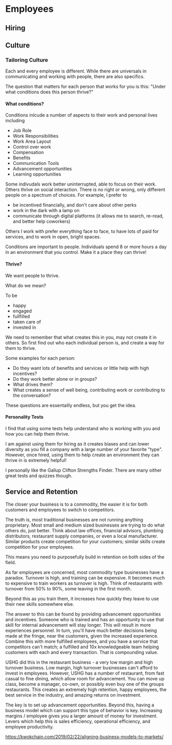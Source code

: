 # Employees

## Hiring

## Culture
### Tailoring Culture
Each and every employee is different. While there are universals in communicating and working with people, there are also specifics.

The question that matters for each person that works for you is this: "Under what conditions does this person thrive?"

#### What conditions?
Conditions inlcude a number of aspects to their work and personal lives including

* Job Role
* Work Responsibilities
* Work Area Layout
* Control over work
* Compensation
* Benefits
* Communication Tools
* Advancement opportunities
* Learning opportunities

Some indivudals work better uninterrupted, able to focus on their work. Others thrive on social interaction. There is no right or wrong, only different people on a spectrum of choices. For example, I prefer to

* be incentived financially, and don't care about other perks
* work in the dark with a lamp on
* communicate through digital platforms (it allows me to search, re-read, and better help coworkers)

Others I work with prefer everything face to face, to have lots of paid for services, and to work in open, bright spaces.

Conditions are important to people. Individuals spend 8 or more hours a day in an environment that you control. Make it a place they can thrive!

#### Thrive?

We want people to thrive.

What do we mean?

To be

* happy
* engaged
* fullfilled
* taken care of
* invested in

We need to remember that what creates this in you, may not create it in others. So first find out who each individual person is, and create a way for them to thrive.

Some examples for each person:

* Do they want lots of benefits and services or little help with high incentives?
* Do they work better alone or in groups?
* What drives them?
* What creates a sense of well being, contributing work or contributing to the conversation?

These questions are essentailly endless, but you get the idea.

#### Personality Tests

I find that using some tests help understand who is working with you and how you can help them thrive.

I am against using them for hiring as it creates biases and can lower diversity as you fill a company with a large number of your favorite "type". However, once hired, using them to help create an environment they can thrive in is extremely helpful!

I personally like the Gallup Clifton Strengths Finder. There are many oither great tests and quizzes though.

## Service and Retention

The closer your business is to a commodity, the easier it is for both customers and employees to switch to competitors.

The truth is, most traditional businesses are not running anything proprietary. Most small and medium sized businesses are trying to do what others do, just better. Think about law offices, financial advisors, plumbing distributors, restaurant supply companies, or even a local manufacturer. Similar products create competition for your customers; similar skills create competition for your employees.

This means you need to purposefully build in retention on both sides of the field. 

As far employees are concerned, most commodity type businesses have a paradox. Turnover is high, and training can be expensive. It becomes much to expensive to train workers as turnover is high. Think of restaurants with turnover from 50% to 90%, some leaving in the first month. 

Beyond this as you train them, it increases how quickly they leave to use their new skills somewhere else. 

The answer to this can be found by providing advancement opportunities and incentives. Someone who is trained and has an opportunity to use that skill for internal advancement will stay longer. This will result in more experiences personnel. In turn, you'll have much better decisions being made at the fringe, near the customers, given the increased experience. Combine this with more fulfilled employees, and you have a service that competitors can't match; a fulfilled and 10x knowledgeable team helping customers with each and every transaction. That is compounding value. 

USHG did this in the restaurant business - a very low margin and high turnover business. Low margin, high turnover businesses can't afford to invest in employees. However, USHG has a number of restaurant, from fast casual to fine dining, which allow room for advancement. You can move up class, become a manager, co-own, or possibly even buy one of the groups restaurants. This creates an extremely high retention, happy employees, the best service in the industry, and amazing returns on investment. 

The key is to set up advancement opportunities. Beyond this, having a business model which can support this type of behavior is key. Increasing margins / employee gives you a larger amount of money for investment. Levers which help this is sales efficiency, operational efficiency, and employee productivity. 

https://kwokchain.com/2019/02/22/aligning-business-models-to-markets/